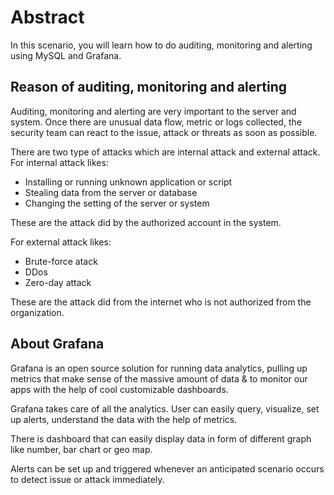 # Abstract

In this scenario, you will learn how to do auditing, monitoring and alerting using MySQL and Grafana.

## Reason of auditing, monitoring and alerting

Auditing, monitoring and alerting are very important to the server and system. Once there are unusual data flow, metric or logs collected, the security team can react to the issue, attack or threats as soon as possible.

There are two type of attacks which are internal attack and external attack. For internal attack likes:
- Installing or running unknown application or script
- Stealing data from the server or database
- Changing the setting of the server or system

These are the attack did by the authorized account in the system.

For external attack likes:
- Brute-force atack
- DDos
- Zero-day attack

These are the attack did from the internet who is not authorized from the organization.


## About Grafana

Grafana is an open source solution for running data analytics, pulling up metrics that make sense of the massive amount of data & to monitor our apps with the help of cool customizable dashboards.

Grafana takes care of all the analytics. User can easily query, visualize, set up alerts, understand the data with the help of metrics.

There is dashboard that can easily display data in form of different graph like number, bar chart or geo map.

Alerts can be set up and triggered whenever an anticipated scenario occurs to detect issue or attack immediately.

